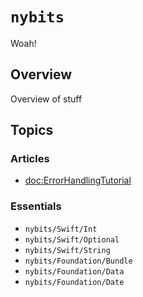 # ``nybits``

Woah!

## Overview

Overview of stuff

## Topics

### Articles
- <doc:ErrorHandlingTutorial>

### Essentials
- ``nybits/Swift/Int``
- ``nybits/Swift/Optional``
- ``nybits/Swift/String``
- ``nybits/Foundation/Bundle``
- ``nybits/Foundation/Data``
- ``nybits/Foundation/Date``
